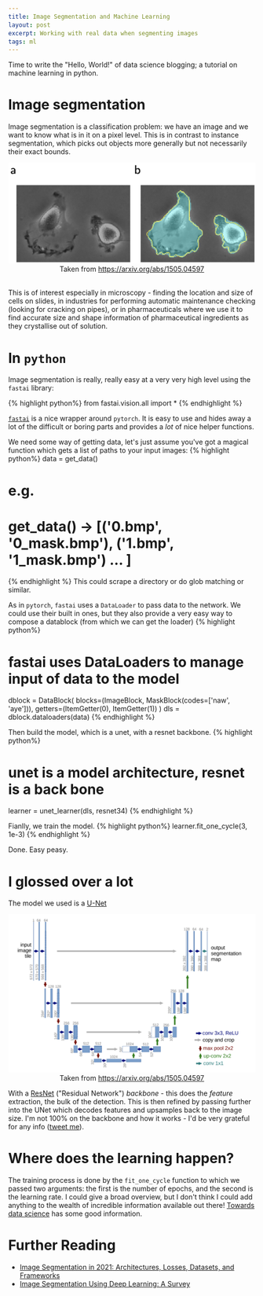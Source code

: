 ```yaml
---
title: Image Segmentation and Machine Learning
layout: post
excerpt: Working with real data when segmenting images
tags: ml
---
```


Time to write the "Hello, World!" of data science blogging; a tutorial on
machine learning in python.

# Image segmentation

Image segmentation is a classification problem: we have an image and we want to
know what is in it on a pixel level. This is in contrast to instance
segmentation, which picks out objects more generally but not necessarily their
exact bounds.

<center><img src="/img/unet_seg_example.png"/>Taken from <a href="https://arxiv.org/abs/1505.04597">https://arxiv.org/abs/1505.04597</a><br/></center>
<br/>

This is of interest especially in microscopy - finding the location and size of
cells on slides, in industries for performing automatic maintenance checking
(looking for cracking on pipes), or in pharmaceuticals where we use it to find
accurate size and shape information of pharmaceutical ingredients as they
crystallise out of solution.


# In `python`
 Image segmentation is really, really easy at a very very high level using the
`fastai` library:

{% highlight python%}
from fastai.vision.all import *
{% endhighlight %}

[`fastai`](https://www.fast.ai/) is a nice wrapper around `pytorch`. It is easy to use and hides away a
lot of the difficult or boring parts and provides a *lot* of nice helper
functions.

We need some way of getting data, let's just assume you've got a magical
function which gets a list of paths to your input images:
{% highlight python%}
data = get_data()
# e.g.
# get_data() -> [('0.bmp', '0_mask.bmp'), ('1.bmp', '1_mask.bmp') ... ]
{% endhighlight %}
This could scrape a directory or do glob matching or similar.

As in `pytorch`, `fastai` uses a `DataLoader` to pass data to the network. We
could use their built in ones, but they also provide a very easy way to compose
a datablock (from which we can get the loader)
{% highlight python%}

# fastai uses DataLoaders to manage input of data to the model
dblock = DataBlock(
    blocks=(ImageBlock, MaskBlock(codes=['naw', 'aye'])),
    getters=(ItemGetter(0), ItemGetter(1))
)
dls = dblock.dataloaders(data)
{% endhighlight %}

Then build the model, which is a unet, with a resnet backbone.
{% highlight python%}
# unet is a model architecture, resnet is a back bone
learner = unet_learner(dls, resnet34)
{% endhighlight %}

Fianlly, we train the model.
{% highlight python%}
learner.fit_one_cycle(3, 1e-3)
{% endhighlight %}

Done. Easy peasy.


# I glossed over a lot

The model we used is a [U-Net](https://arxiv.org/abs/1505.04597)

<center><img src="/img/unet_structure.png"/>Taken from <a href="https://arxiv.org/abs/1505.04597">https://arxiv.org/abs/1505.04597</a><br/></center>

With a
[ResNet](https://towardsdatascience.com/an-overview-of-resnet-and-its-variants-5281e2f56035)
("Residual Network") *backbone* - this does the *feature* extraction, the bulk
of the detection. This is then refined by passing further into the UNet which
decodes features and upsamples back to the image size. I'm not 100% on the
backbone and how it works - I'd be very grateful for any info ([tweet
me](https://twitter.com/cbosoft)).

# Where does the learning happen?

The training process is done by the `fit_one_cycle` function to which we passed
two arguments: the first is the number of epochs, and the second is the learning
rate. I could give a broad overview, but I don't think I could add anything to
the wealth of incredible information available out there! [Towards data
science](https://towardsdatascience.com/machine-learning-for-beginners-an-introduction-to-neural-networks-d49f22d238f9)
has some good information.

# Further Reading

- [Image Segmentation in 2021: Architectures, Losses, Datasets, and Frameworks](https://neptune.ai/blog/image-segmentation-in-2020)
- [Image Segmentation Using Deep Learning: A Survey](https://medium.com/swlh/image-segmentation-using-deep-learning-a-survey-e37e0f0a1489)
